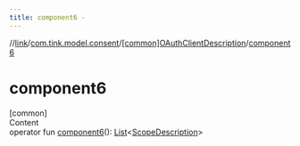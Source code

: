 ```yaml
---
title: component6 -
---
```

//[link](../../index.md)/[com.tink.model.consent](../index.md)/[[common]OAuthClientDescription](index.md)/[component6](component6.md)



# component6  
[common]  
Content  
operator fun [component6](component6.md)(): [List](https://kotlinlang.org/api/latest/jvm/stdlib/kotlin.collections/-list/index.html)<[ScopeDescription](../[common]-scope-description/index.md)>  



